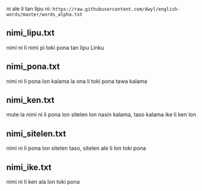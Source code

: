 ni ale li tan lipu ni:
`https://raw.githubusercontent.com/dwyl/english-words/master/words_alpha.txt`

## nimi_lipu.txt

nimi ni li nimi pi toki pona tan lipu Linku

## nimi_pona.txt

nimi ni li pona lon kalama la ona li toki pona tawa kalama

## nimi_ken.txt

mute la nimi ni li pona lon sitelen lon nasin kalama, taso kalama ike li ken lon

## nimi_sitelen.txt

nimi ni li pona lon sitelen taso, sitelen ale li lon toki pona

## nimi_ike.txt

nimi ni li ken ala lon toki pona
